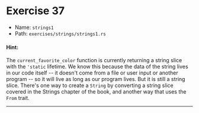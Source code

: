 # Exercise 37

- Name: ```strings1```
- Path: ```exercises/strings/strings1.rs```
#### Hint: 

The `current_favorite_color` function is currently returning a string slice with the `'static`
lifetime. We know this because the data of the string lives in our code itself -- it doesn't
come from a file or user input or another program -- so it will live as long as our program
lives. But it is still a string slice. There's one way to create a `String` by converting a
string slice covered in the Strings chapter of the book, and another way that uses the `From`
trait.


---



